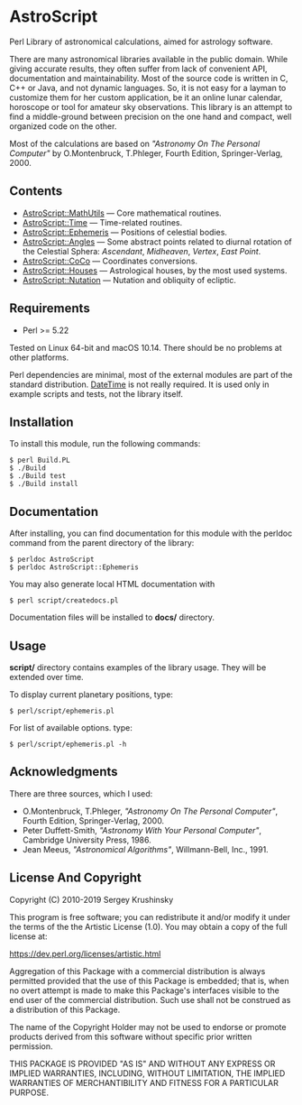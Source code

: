# AstroScript

Perl Library of astronomical calculations, aimed for astrology software.

There are many astronomical libraries available in the public domain. While
giving accurate results, they often suffer from lack of convenient API,
documentation and maintainability. Most of the source code is written in C, C++
or Java, and not dynamic languages. So, it is not easy for a layman to customize
them for her custom application, be it an online lunar calendar, horoscope or
tool for amateur sky observations. This library is an attempt to find a
middle-ground between precision on the one hand and compact, well organized
code on the other.

Most of the calculations are based on  _"Astronomy On The Personal Computer"_
by O.Montenbruck, T.Phleger, Fourth Edition, Springer-Verlag, 2000.

## Contents

- [AstroScript::MathUtils](lib/AstroScript/MathUtils.pm) — Core mathematical routines.
- [AstroScript::Time](lib/AstroScript/Time.pm) — Time-related routines.
- [AstroScript::Ephemeris](lib/AstroScript/Ephemeris.pm) — Positions of celestial bodies.
- [AstroScript::Angles](lib/AstroScript/Angles.pm) — Some abstract points related to diurnal rotation of the Celestial Sphera: _Ascendant_, _Midheaven_, _Vertex_, _East Point_.
- [AstroScript::CoCo](lib/AstroScript/CoCo.pm) —  Coordinates conversions.
- [AstroScript::Houses](lib/AstroScript/Houses.pm) —  Astrological houses, by the most used systems.
- [AstroScript::Nutation](lib/AstroScript/Nutation.pm) —  Nutation and obliquity of ecliptic.

## Requirements

* Perl >= 5.22

Tested on Linux 64-bit and macOS 10.14. There should be no problems at other platforms.

Perl dependencies are minimal, most of the external modules are part of the standard
distribution. [DateTime](https://metacpan.org/pod/DateTime) is not really required.
It is used only in example scripts and tests, not the library itself.


## Installation

To install this module, run the following commands:

```
$ perl Build.PL
$ ./Build
$ ./Build test
$ ./Build install
```

## Documentation

After installing, you can find documentation for this module with the
perldoc command from the parent directory of the library:

```
$ perldoc AstroScript
$ perldoc AstroScript::Ephemeris

```

You may also generate local HTML documentation with

```
$ perl script/createdocs.pl
```

Documentation files will be installed to **docs/** directory.

## Usage

**script/** directory contains examples of the library usage. They will be
extended over time.

To display current planetary positions, type:

```
$ perl/script/ephemeris.pl
```

For list of available options. type:

```
$ perl/script/ephemeris.pl -h
```

## Acknowledgments

There are three sources, which I used:

- O.Montenbruck, T.Phleger, _"Astronomy On The Personal Computer"_,
Fourth Edition, Springer-Verlag, 2000.
- Peter Duffett-Smith, _"Astronomy With Your Personal Computer"_,
Cambridge University Press, 1986.
- Jean Meeus, _"Astronomical Algorithms"_, Willmann-Bell, Inc., 1991.

## License And Copyright

Copyright (C) 2010-2019 Sergey Krushinsky

This program is free software; you can redistribute it and/or modify it
under the terms of the the Artistic License (1.0). You may obtain a
copy of the full license at:

https://dev.perl.org/licenses/artistic.html

Aggregation of this Package with a commercial distribution is always
permitted provided that the use of this Package is embedded; that is,
when no overt attempt is made to make this Package's interfaces visible
to the end user of the commercial distribution. Such use shall not be
construed as a distribution of this Package.

The name of the Copyright Holder may not be used to endorse or promote
products derived from this software without specific prior written
permission.

THIS PACKAGE IS PROVIDED "AS IS" AND WITHOUT ANY EXPRESS OR IMPLIED
WARRANTIES, INCLUDING, WITHOUT LIMITATION, THE IMPLIED WARRANTIES OF
MERCHANTIBILITY AND FITNESS FOR A PARTICULAR PURPOSE.
